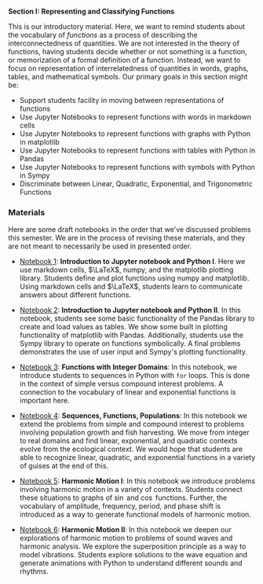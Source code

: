 

**Section I: Representing and Classifying Functions**

This is our introductory material.  Here, we want to remind students about the vocabulary of *functions* as a process of describing the 
interconnectedness of quantities.  We are not interested in the theory of functions, having students decide whether or not something is a function,
or memorization of a formal definition of a function.  Instead, we want to focus on representation of interrelatedness of quantities
in words, graphs, tables, and mathematical symbols.  Our primary goals in this section might be:

- Support students facility in moving between representations of functions
- Use Jupyter Notebooks to represent functions with words in markdown cells
- Use Jupyter Notebooks to represent functions with graphs with Python in matplotlib
- Use Jupyter Notebooks to represent functions with tables with Python in Pandas
- Use Jupyter Notebooks to represent functions with symbols with Python in Sympy
- Discriminate between Linear, Quadratic, Exponential, and Trigonometric Functions

### Materials

Here are some draft notebooks in the order that we've discussed problems this semester.  We are in the process of revising these materials, and they
are not meant to necessarily be used in presented order.

- [Notebook 1](): **Introduction to Jupyter notebook and Python I**. Here we use markdown cells, $\LaTeX$, numpy, and the matplotlib plotting library.  Students define and plot functions using numpy and matplotlib.  Using markdown cells and $\LaTeX$, students learn to communicate answers about different functions.

- [Notebook 2](): **Introduction to Jupyter notebook and Python II**. In this notebook, students see some basic functionality of the Pandas library to create and load values as tables.  We show some built in plotting functionality of matplotlib with Pandas.  Additionally, students use the Sympy library to operate on functions symbolically.  A final problems demonstrates the use of user input and Sympy's plotting functionality.

- [Notebook 3](): **Functions with Integer Domains**: In this notebook, we introduce students to sequences in Python with `for` loops.  This is done in the context of simple versus compound interest problems.  A connection to the vocabulary of linear and exponential functions is important here.

- [Notebook 4]():  **Sequences, Functions, Populations**: In this notebook we extend the problems from simple and compound interest to problems involving population growth and fish harvesting.  We move from integer to real domains and find linear, exponential, and quadratic contexts evolve from the ecological context.  We would hope that students are able to recognize linear, quadratic, and exponential functions in a variety of guises at the end of this.

- [Notebook 5]():  **Harmonic Motion I**: In this notebook we introduce problems involving harmonic motion in a variety of contexts.  Students connect these situations to graphs of $\sin$ and $\cos$ functions.  Further, the vocabulary of amplitude, frequency, period, and phase shift is introduced as a way to generate functional models of harmonic motion.

- [Notebook 6](): **Harmonic Motion II**: In this notebook we deepen our explorations of harmonic motion to problems of sound waves and harmonic analysis.  We explore the superposition principle as a way to model vibrations.  Students explore solutions to the wave equation and generate animations with Python to understand different sounds and rhythms.

